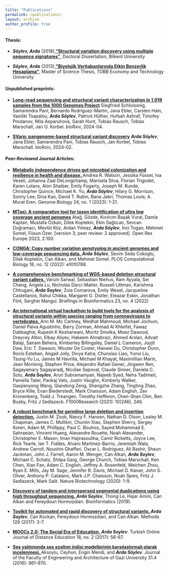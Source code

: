 ```yaml
---
title: "Publications"
permalink: /publications/
layout: archive
author_profile: true
---
```


<!---<h3>Recent Projects</h3>

- Determination of Gliadin and Glutenin Haplotypes in Various Einkorn Wheat and Characterization of Their in vitro
Inflammatory Effect (TÜBİTAK-1001, PI: Dr. Kivanc Bilecen)

- NEOGENE: Archaeogenomic analysis of genetic and cultural interactions in Neolithic Anatolian societies (ERC Project, PI: Dr. Mehmet Somel)

- Algorithms for structural variation discovery using hybrid sequencing technologies and library preparation protocols <a href="http://alkanlab.org/support-tubitak1001-215e172.html">(TÜBİTAK-1001-215E172</a>, PI: Dr. Can Alkan)
-->
  <h4>Thesis:</h4>
  
- <strong><em>Söylev, Arda</em></strong> (2018),<a href="http://repository.bilkent.edu.tr/handle/11693/47879" ><strong>“Structural variation discovery using multiple sequence signatures”</strong></a>, Doctoral Dissertation, Bilkent University

- <strong><em>Söylev, Arda</em></strong> (2013),<a href="http://earsiv.etu.edu.tr/handle/20.500.11851/914" ><strong>"Biyolojik Veritabanlarında Etkin Benzerlik Hesaplama”</strong></a>, Master of Science Thesis, TOBB Economy and Technology University


<h4>Unpublished preprints:</h4>

- <a href="https://www.biorxiv.org/content/10.1101/2024.04.18.590093v1.abstract"><strong>Long-read sequencing and structural variant characterization in 1,019 samples from the 1000 Genomes Project</strong></a> Siegfried Schloissnig, Samarendra Pani, Bernardo Rodriguez-Martin, Jana Ebler, Carsten Hain, Vasiliki Tsapalou, <strong><em>Arda Söylev</em></strong>, Patrick Hüther, Hufsah Ashraf, Timofey Prodanov, Mila Asparuhova, Sarah Hunt, Tobias Rausch, Tobias Marschall, Jan O. Korbel. bioRxiv, 2024-04.

- <a href="https://www.biorxiv.org/content/10.1101/2024.02.18.580171v1.abstract"><strong>SVarp: pangenome-based structural variant discovery</strong></a> <strong><em>Arda Söylev</em></strong>, Jana Ebler, Samarendra Pani, Tobias Rausch, Jan Korbel, Tobias Marschall. bioRxiv, 2024-02.

		
 <h4>Peer-Reviewed Journal Articles:</h4>

- <a href="https://genomebiology.biomedcentral.com/articles/10.1186/s13059-023-02924-x"> <strong> Metabolic independence drives gut microbial colonization and resilience in health and disease.</strong> </a> Andrea R. Watson, Jessika Füssel, Iva Veseli, Johanna Zaal DeLongchamp, Marisela Silva, Florian Trigodet, Karen Lolans, Alon Shaiber, Emily Fogarty, Joseph M. Runde, Christopher Quince, Michael K. Yu, <strong><em>Arda Söylev</em></strong>, Hilary G. Morrison, Sonny Lee, Dina Kao, David T. Rubin, Bana Jabri, Thomas Louie, A. Murat Eren. Genome Biology 24, no. 1 (2023): 1-21.

- <a href="https://open-research-europe.ec.europa.eu/articles/2-100"><strong>MTaxi: A comparative tool for taxon identification of ultra low coverage ancient genomes</strong></a> Atağ, Gözde, Kıvılcım Başak Vural, Damla Kaptan, Mustafa Özkan, Dilek Koptekin, Ekin Sağlıcan, Sevcan Doğramacı, Mevlüt Köz, Ardan Yılmaz, <strong><em>Arda Söylev</em></strong>, İnci Togan, Mehmet Somel, Füsun Özer. [version 3; peer review: 2 approved]. Open Res Europe 2023, 2:100.

- <a href="https://doi.org/10.1371/journal.pcbi.1010788"><strong>CONGA: Copy number variation genotyping in ancient genomes and low-coverage sequencing data.</strong> </a> <strong><em>Arda Söylev</em></strong>, Sevim Seda Cokoglu, Dilek Koptekin, Can Alkan, and Mehmet Somel. PLOS Computational Biology 18, no. 12 (2022): e1010788.

 - <a href="https://doi.org/10.1093/bib/bbac221"><strong> A comprehensive benchmarking of WGS-based deletion structural variant callers.</strong> </a> Varuni Sarwal, Sebastian Niehus, Ram Ayyala, Sei Chang, Angela Lu, Nicholas Darci-Maher, Russell Littman, Karishma Chhugani, <strong><em>Arda Soylev</em></strong>, Zoia Comarova, Emily Wesel, Jacqueline Castellanos, Rahul Chikka, Margaret G. Distler, Eleazar Eskin, Jonathan Flint, Serghei Mangul. Briefings in Bioinformatics 23, no. 4 (2022)
 
- <a href="https://f1000research.com/articles/10-246"> <strong> An international virtual hackathon to build tools for the analysis of structural variants within species ranging from coronaviruses to vertebrates.</strong> </a> Ann M. Mc Cartney, Medhat Mahmoud, Michael Jochum, Daniel Paiva Agustinho, Barry Zorman, Ahmad Al Khleifat, Fawaz Dabbaghie, Rupesh K Kesharwani, Moritz Smolka, Moez Dawood, Dreycey Albin, Elbay Aliyev, Hakeem Almabrazi, Ahmed Arslan, Advait Balaji, Sairam Behera, Kimberley Billingsley, Daniel L Cameron, Joyjit Daw, Eric T. Dawson, Wouter De Coster, Haowei Du, Christopher Dunn, Rocio Esteban, Angad Jolly, Divya Kalra, Chunxiao Liao, Yunxi Liu, Tsung-Yu Lu, James M Havrilla, Michael M Khayat, Maximillian Marin, Jean Monlong, Stephen Price, Alejandro Rafael Gener, Jingwen Ren, Sagayamary Sagayaradj, Nicolae Sapoval, Claude Sinner, Daniela C. Soto, <strong><em>Arda Soylev</em></strong>, Arun Subramaniyan, Najeeb Syed, Neha Tadimeti, Pamella Tater, Pankaj Vats, Justin Vaughn, Kimberly Walker, Gaojianyong Wang, Qiandong Zeng, Shangzhe Zhang, Tingting Zhao, Bryce Kille, Evan Biederstedt, Mark Chaisson, Adam English, Zev Kronenberg, Todd J. Treangen, Timothy Hefferon, Chen-Shan Chin, Ben Busby, Fritz J Sedlazeck. F1000Research (2021): 10(246), 246.

- <a href="https://www.nature.com/articles/s41587-020-0538-8"><strong> A robust benchmark for germline large deletion and insertion detection.</strong></a> Justin M. Zook, Nancy F. Hansen, Nathan D. Olson, Lesley M. Chapman, James C. Mullikin, Chunlin Xiao, Stephen Sherry, Sergey Koren, Adam M, Phillippy, Paul C. Boutros, Sayed Mohammad E. Sahraeian, Vincent Huang, Alexandre Rouette, Noah Alexander, Christopher E. Mason, Iman Hajirasouliha, Camir Ricketts, Joyce Lee, Rick Tearle, Ian T. Fiddes, Alvaro Martinez-Barrio, Jeremiah Wala, Andrew Carroll, Noushin Ghaffari, Oscar L. Rodriguez, Ali Bashir, Shaun Jackman, John J. Farrell, Aaron M. Wenger, Can Alkan, <strong><em>Arda Soylev</em></strong>, Michael C. Schatz, Shilpa Garg, George Church, Tobias Marschall, Ken Chen, Xian Fan, Adam C. English, Jeffrey A. Rosenfeld, Weichen Zhou, Ryan E. Mills, Jay M. Sage, Jennifer R. Davis, Michael D. Kaiser, John S. Oliver, Anthony P. Catalano, Mark J.P. Chaisson, Noah Spies, Fritz J. Sedlazeck, Mark Salit.  Nature Biotechnology (2020): 1-9.

- <a href="https://doi.org/10.1093/bioinformatics/btz237"><strong> Discovery of tandem and interspersed segmental duplications using high throughput sequencing.</strong> </a> <strong><em>Arda Soylev</em></strong>, Thong Le, Hajar Amini, Can Alkan and Fereydoun Hormozdiari. Bioinformatics (2019).

- <a href="https://www.ncbi.nlm.nih.gov/pubmed/28583483"><strong> Toolkit for automated and rapid discovery of structural variants. </strong></a><strong><em>Arda Soylev</em></strong>, Can Kockan, Fereydoun Hormozdiari, and Can Alkan. Methods 129 (2017): 3-7.

- <a href="https://doi.org/10.17718/tojde.306557"><strong> MOOCs 2.0: The Social Era of Education.</strong> </a><strong><em>Arda Soylev</em></strong>. Turkish Online Journal of Distance Education 18, no. 2 (2017): 56-67.

- <a href="https://dergipark.org.tr/tr/pub/gazimmfd/issue/26447/278451"><strong> Ses yalıtımında ses azaltım indisi modellerinin karşılaştırmalı olarak incelenmesi. </strong></a> Aksoylu, Ceyhun, Engin Mendi, and  <strong><em>Arda Söylev</em></strong>. Journal of the Faculty of Engineering and Architecture of Gazi University 31.4 (2016): 961-970.




<!--- <h4>Peer-Reviewed Conference Articles:</h4> 

- <a href="http://ieeexplore.ieee.org/stamp/stamp.jsp?tp=&amp;arnumber=7300279&amp;isnumber=7300268"><strong> REFBSS: Reference based similarity search in biological network databases. </strong></a><strong><em>Soylev, Arda</em></strong>; Abul, Osman, Computational Intelligence in Bioinformatics and Computational Biology (CIBCB), 2015 IEEE Conference on , vol., no., pp.1-8, 12-15 Aug. 2015.
        
- <a href="http://ieeexplore.ieee.org/stamp/stamp.jsp?tp=&amp;arnumber=6830359&amp;isnumber=6830164"><strong> Turkish Sign Language Animation with motion capture.</strong> </a><strong><em>Soylev, Arda</em></strong>; Mendi, Engin, Signal Processing and Communications Applications Conference (SIU), 2014 22nd , vol., no., pp.834,837, 23-25 April 2014.
 
- <a href="http://ieeexplore.ieee.org/stamp/stamp.jsp?tp=&amp;arnumber=6569468&amp;isnumber=6569394">
        <strong> Uncovering the Impact of Minimum-Energy Routing on Lifetime of Wireless Sensor Networks. </strong></a><strong><em>Soylev, Arda</em></strong>; Bicakci, Kemal; Tavli, Bulent, Distributed Computing in Sensor Systems (DCOSS), 2013 IEEE International Conference on , vol., no., pp.436,441, 20-23 May 2013
         -->
